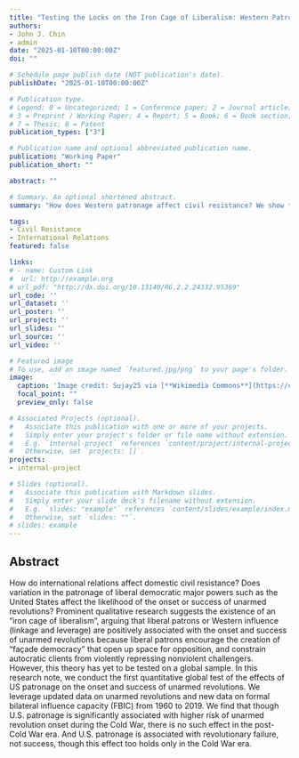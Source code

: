 ```yaml
---
title: "Testing the Locks on the Iron Cage of Liberalism: Western Patronage and Unarmed Revolution"
authors:
- John J. Chin
- admin
date: "2025-01-10T00:00:00Z"
doi: ""

# Schedule page publish date (NOT publication's date).
publishDate: "2025-01-10T00:00:00Z"

# Publication type.
# Legend: 0 = Uncategorized; 1 = Conference paper; 2 = Journal article;
# 3 = Preprint / Working Paper; 4 = Report; 5 = Book; 6 = Book section;
# 7 = Thesis; 8 = Patent
publication_types: ["3"]

# Publication name and optional abbreviated publication name.
publication: "Working Paper"
publication_short: ""

abstract: ""

# Summary. An optional shortened abstract.
summary: "How does Western patronage affect civil resistance? We show that Western client states are more likely to see civil resistance onset, but that civil resistance campaigns in these states are more likely to fail." 

tags:
- Civil Resistance
- International Relations
featured: false

links:
# - name: Custom Link
#  url: http://example.org
# url_pdf: "http://dx.doi.org/10.13140/RG.2.2.24332.95369"
url_code: ''
url_dataset: ''
url_poster: ''
url_project: ''
url_slides: ''
url_source: ''
url_video: ''

# Featured image
# To use, add an image named `featured.jpg/png` to your page's folder. 
image:
  caption: 'Image credit: Sujay25 via [**Wikimedia Commons**](https://commons.wikimedia.org/wiki/File:Tiger_Cage,Udaipur_City_Palace_01.jpg)'
  focal_point: ""
  preview_only: false

# Associated Projects (optional).
#   Associate this publication with one or more of your projects.
#   Simply enter your project's folder or file name without extension.
#   E.g. `internal-project` references `content/project/internal-project/index.md`.
#   Otherwise, set `projects: []`.
projects:
- internal-project

# Slides (optional).
#   Associate this publication with Markdown slides.
#   Simply enter your slide deck's filename without extension.
#   E.g. `slides: "example"` references `content/slides/example/index.md`.
#   Otherwise, set `slides: ""`.
# slides: example
---
```


## **Abstract**
How do international relations affect domestic civil resistance? Does variation in the patronage of liberal democratic major powers such as the United States affect the likelihood of the onset or success of unarmed revolutions? Prominent qualitative research suggests the existence of an “iron cage of liberalism”, arguing that liberal patrons or Western influence (linkage and leverage) are positively associated with the onset and success of unarmed revolutions because liberal patrons encourage the creation of “façade democracy” that open up space for opposition, and constrain autocratic clients from violently repressing nonviolent challengers. However, this theory has yet to be tested on a global sample. In this research note, we conduct the first quantitative global test of the effects of US patronage on the onset and success of unarmed revolutions. We leverage updated data on unarmed revolutions and new data on formal bilateral influence capacity (FBIC) from 1960 to 2019. We find that though U.S. patronage is significantly associated with higher risk of unarmed revolution onset during the Cold War, there is no such effect in the post-Cold War era. And U.S. patronage is associated with revolutionary failure, not success, though this effect too holds only in the Cold War era. 

